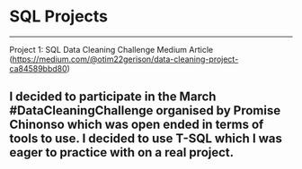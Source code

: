 # SQL Projects

---
Project 1: SQL Data Cleaning Challenge
Medium Article (https://medium.com/@otim22gerison/data-cleaning-project-ca84589bbd80)

I decided to participate in the March #DataCleaningChallenge organised by Promise Chinonso which was open ended in terms of 
tools to use. I decided to use T-SQL which I was eager to practice with on a real project.
---

